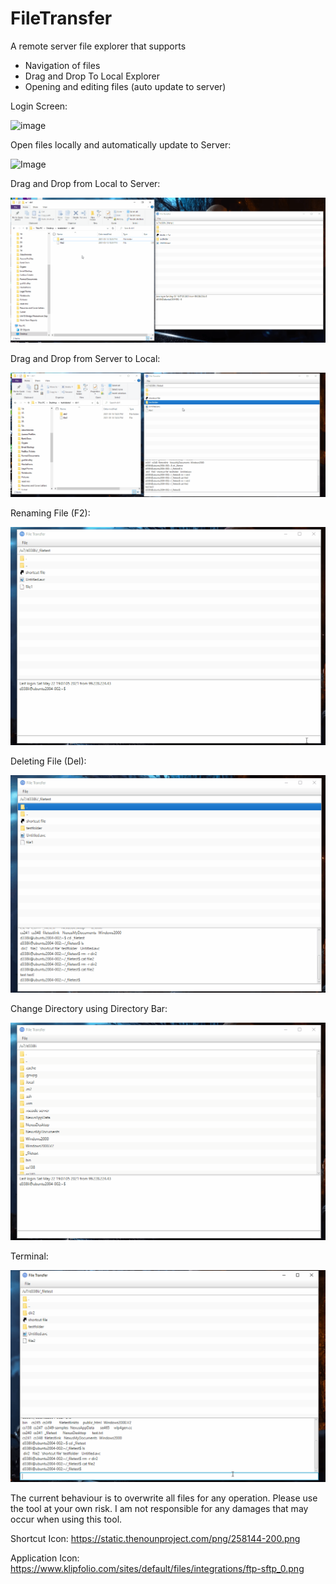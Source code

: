 # FileTransfer

A remote server file explorer that supports
- Navigation of files
- Drag and Drop To Local Explorer
- Opening and editing files (auto update to server)

Login Screen:

![image](https://user-images.githubusercontent.com/43430567/119242854-73777e00-bb2f-11eb-8afb-031ad8af67f9.png)

Open files locally and automatically update to Server: 

![Image](ReadMe_Images/Editing_Files.gif)

Drag and Drop from Local to Server:

![image](ReadMe_Images/Drag_and_Drop.gif)

Drag and Drop from Server to Local:

![image](ReadMe_Images/Drag_And_Drop2.gif)

Renaming File (F2):

![image](ReadMe_Images/Rename_File.gif)

Deleting File (Del):

![image](ReadMe_Images/Delete_File.gif)

Change Directory using Directory Bar:

![image](ReadMe_Images/Change_Directory_Bar.gif)

Terminal:

![image](ReadMe_Images/Terminal.gif)

The current behaviour is to overwrite all files for any operation.
Please use the tool at your own risk. I am not responsible for any damages that may occur when using this tool.

Shortcut Icon:
https://static.thenounproject.com/png/258144-200.png

Application Icon:
https://www.klipfolio.com/sites/default/files/integrations/ftp-sftp_0.png
